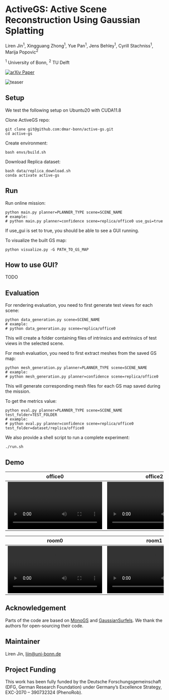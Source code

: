 # ActiveGS: Active Scene Reconstruction Using Gaussian Splatting

Liren Jin<sup>1</sup>, Xingguang Zhong<sup>1</sup>, Yue Pan<sup>1</sup>, Jens Behley<sup>1</sup>, Cyrill Stachniss<sup>1</sup>, Marija Popovic<sup>2</sup> 

<sup>1</sup> University of Bonn, <sup>2</sup> TU Delft

<a target="_blank" href="https://arxiv.org/abs/2412.17769">
    <img src="https://img.shields.io/badge/arXiv-2412.17769-b31b1b.svg" alt="arXiv Paper">
</a>


![teaser](https://github.com/user-attachments/assets/f7c16143-fc3c-4d69-88f3-f7bd43d9de85)
## Setup
We test the following setup on Ubuntu20 with CUDA11.8

Clone ActiveGS repo:
```
git clone git@github.com:dmar-bonn/active-gs.git
cd active-gs
```

Create environment:
```
bash envs/build.sh
```

Download Replica dataset:
```
bash data/replica_download.sh
conda activate active-gs
```
## Run
Run online mission:
```
python main.py planner=PLANNER_TYPE scene=SCENE_NAME
# example: 
# python main.py planner=confidence scene=replica/office0 use_gui=true
```
If use_gui is set to true, you should be able to see a GUI running.


To visualize the built GS map:
```
python visualize.py -G PATH_TO_GS_MAP
```
## How to use GUI? 
TODO
## Evaluation
For rendering evaluation, you need to first generate test views for each scene:
```
python data_generation.py scene=SCENE_NAME
# example:
# python data_generation.py scene=replica/office0
```
This will create a folder containing files of intrinsics and extrinsics of test views in the selected scene.

For mesh evaluation, you need to first extract meshes from the saved GS map:
```
python mesh_generation.py planner=PLANNER_TYPE scene=SCENE_NAME 
# example:
# python mesh_generation.py planner=confidence scene=replica/office0
```
This will generate corresponding mesh files for each GS map saved during the mission.

To get the metrics value:
```
python eval.py planner=PLANNER_TYPE scene=SCENE_NAME test_folder=TEST_FOLDER
# example:
# python eval.py planner=confidence scene=replica/office0 test_folder=dataset/replica/office0
```

We also provide a shell script to run a complete experiment:
```
./run.sh
```

## Demo
| office0 | office2 | office3 | office4 |
| :-: | :-: | :-: | :-: |
| <video src='https://github.com/user-attachments/assets/feda8281-9a66-4474-a612-866b2723d2a7'> | <video src='https://github.com/user-attachments/assets/523598b0-bd30-40eb-b95b-7d33c4fe69d3'> | <video src='https://github.com/user-attachments/assets/49d8d050-4477-42c0-b69c-263a3ffcbcd3'> | <video src='https://github.com/user-attachments/assets/9c538fbe-da77-4f10-8a80-d66ee13c61a4'> |

| room0 | room1 | room2 | hotel0 |
| :-: | :-: | :-: | :-: |
| <video src='https://github.com/user-attachments/assets/4f0749d0-b4eb-4482-8d99-1b2d070947c1'> | <video src='https://github.com/user-attachments/assets/9be7ca8a-b5c2-4719-b8b9-24eb99dd508a'> | <video src='https://github.com/user-attachments/assets/44beaa5c-c2d3-4995-862e-7749b131ed73'> | <video src='https://github.com/user-attachments/assets/a9a2742c-8966-499a-9b9b-d6c1ae681a2e'> |

## Acknowledgement
Parts of the code are based on [MonoGS](https://github.com/muskie82/MonoGS) and [GaussianSurfels](https://github.com/turandai/gaussian_surfels). We thank the authors for open-sourcing their code.

## Maintainer
Liren Jin, ljin@uni-bonn.de

## Project Funding
This work has been fully funded by the Deutsche Forschungsgemeinschaft (DFG, German Research Foundation) under Germany’s Excellence Strategy, EXC-2070 – 390732324 (PhenoRob).
